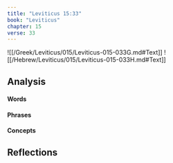 ```yaml
---
title: "Leviticus 15:33"
book: "Leviticus"
chapter: 15
verse: 33
---
```

![[/Greek/Leviticus/015/Leviticus-015-033G.md#Text]]
![[/Hebrew/Leviticus/015/Leviticus-015-033H.md#Text]]

## Analysis

#### Words

#### Phrases

#### Concepts

## Reflections

